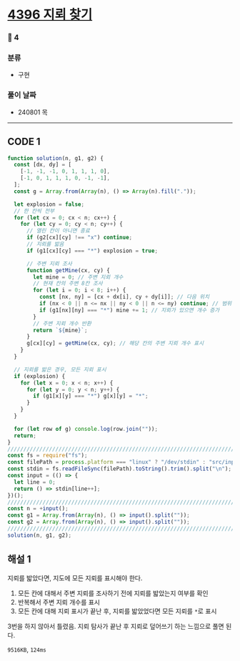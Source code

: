 # [4396 지뢰 찾기](https://www.acmicpc.net/problem/4396)

### 🥈 4

### 분류

- 구현

### 풀이 날짜

- 240801 목

---

## CODE 1

```javascript
function solution(n, g1, g2) {
  const [dx, dy] = [
    [-1, -1, -1, 0, 1, 1, 1, 0],
    [-1, 0, 1, 1, 1, 0, -1, -1],
  ];
  const g = Array.from(Array(n), () => Array(n).fill("."));

  let explosion = false;
  // 한 칸씩 전부
  for (let cx = 0; cx < n; cx++) {
    for (let cy = 0; cy < n; cy++) {
      // 열린 칸이 아니면 종료
      if (g2[cx][cy] !== "x") continue;
      // 지뢰를 밟음
      if (g1[cx][cy] === "*") explosion = true;

      // 주변 지뢰 조사
      function getMine(cx, cy) {
        let mine = 0; // 주변 지뢰 개수
        // 현재 칸의 주변 8칸 조사
        for (let i = 0; i < 8; i++) {
          const [nx, ny] = [cx + dx[i], cy + dy[i]]; // 다음 위치
          if (nx < 0 || n <= nx || ny < 0 || n <= ny) continue; // 범위 밖이면 종료
          if (g1[nx][ny] === "*") mine += 1; // 지뢰가 있으면 개수 증가
        }
        // 주변 지뢰 개수 반환
        return `${mine}`;
      }
      g[cx][cy] = getMine(cx, cy); // 해당 칸의 주변 지뢰 개수 표시
    }
  }

  // 지뢰를 밟은 경우, 모든 지뢰 표시
  if (explosion) {
    for (let x = 0; x < n; x++) {
      for (let y = 0; y < n; y++) {
        if (g1[x][y] === "*") g[x][y] = "*";
      }
    }
  }

  for (let row of g) console.log(row.join(""));
  return;
}
///////////////////////////////////////////////////////////////////////////////
const fs = require("fs");
const filePath = process.platform === "linux" ? "/dev/stdin" : "src/input.txt";
const stdin = fs.readFileSync(filePath).toString().trim().split("\n");
const input = (() => {
  let line = 0;
  return () => stdin[line++];
})();
///////////////////////////////////////////////////////////////////////////////
const n = +input();
const g1 = Array.from(Array(n), () => input().split(""));
const g2 = Array.from(Array(n), () => input().split(""));
///////////////////////////////////////////////////////////////////////////////
solution(n, g1, g2);
```

## 해설 1

지뢰를 밟았다면, 지도에 모든 지뢰를 표시해야 한다.

1. 모든 칸에 대해서 주변 지뢰를 조사하기 전에 지뢰를 밟았는지 여부를 확인
2. 반복해서 주변 지뢰 개수를 표시
3. 모든 칸에 대해 지뢰 표시가 끝난 후, 지뢰를 밟았었다면 모든 지뢰를 `*`로 표시

3번을 하지 않아서 틀렸음. 지뢰 탐사가 끝난 후 지뢰로 덮어쓰기 하는 느낌으로 풀면 된다.

`9516KB`, `124ms`
